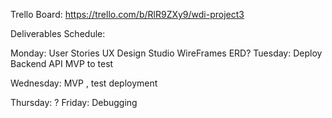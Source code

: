 Trello Board: https://trello.com/b/RlR9ZXy9/wdi-project3

Deliverables Schedule:

Monday:
  User Stories
  UX Design Studio
  WireFrames
  ERD?
Tuesday:
  Deploy Backend API MVP to test

Wednesday:
  MVP , test deployment

Thursday:
  ?
Friday:
  Debugging
